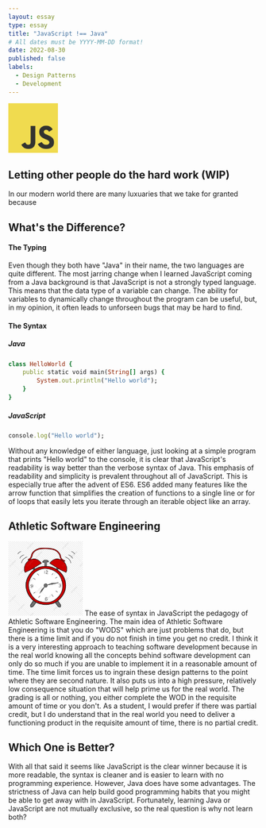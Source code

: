 ```yaml
---
layout: essay
type: essay
title: "JavaScript !== Java"
# All dates must be YYYY-MM-DD format!
date: 2022-08-30
published: false
labels:
  - Design Patterns
  - Development
---
```


<img width="100px" class="rounded float-start pe-4" src="../img/starting-js/JavaScript-logo.png">

## Letting other people do the hard work (WIP)
In our modern world there are many luxuaries that we take for granted because 

## What's the Difference?
#### The Typing
Even though they both have "Java" in their name, the two languages are quite different. The most jarring change when I learned JavaScript coming from a Java background  is that JavaScript is not a strongly typed language. This means that the data type of a variable can change. The ability for variables to dynamically change throughout the program can be useful, but, in my opinion, it often leads to unforseen bugs that may be hard to find.

#### The Syntax
##### Java
```ruby
class HelloWorld {
    public static void main(String[] args) {
        System.out.println("Hello world");
    }
}

```

##### JavaScript
```ruby
console.log("Hello world");
```
Without any knowledge of either language, just looking at a simple program that prints "Hello world" to the console, it is clear that JavaScript's readability is way better than the verbose syntax of Java. This emphasis of readability and simplicity is prevalent throughout all of JavaScript. This is especially true after the advent of ES6. ES6 added many features like the arrow function that simplifies the creation of functions to a single line or for of loops that easily lets you iterate through an iterable object like an array.

## Athletic Software Engineering
<img width="150px" class="rounded float-start pe-4" src="../img/starting-js/pngtree-alarm-clock-alarm-clip-art-png-image_5861766.jpg">
The ease of syntax in JavaScript the pedagogy of Athletic Software Engineering. The main idea of Athletic Software Engineering is that you do "WODS" which are just problems that do, but there is a time limit and if you do not finish in time you get no credit. I think it is a very interesting approach to teaching software development because in the real world knowing all the concepts behind software development can only do so much if you are unable to implement it in a reasonable amount of time. The time limit forces us to ingrain these design patterns to the point where they are second nature. It also puts us into a high pressure, relatively low consequence situation that will help prime us for the real world. The grading is all or nothing, you either complete the WOD in the requisite amount of time or you don't. As a student, I would prefer if there was partial credit, but I do understand that in the real world you need to deliver a functioning product in the requisite amount of time, there is no partial credit.

## Which One is Better?
With all that said it seems like JavaScript is the clear winner because it is more readable, the syntax is cleaner and is easier to learn with no programming experience. However, Java does have some advantages. The strictness of Java can help build good programming habits that you might be able to get away with in JavaScript. Fortunately, learning Java or JavaScript are not mutually exclusive, so the real question is why not learn both?
